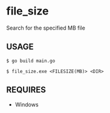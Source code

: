 # file_size
Search for the specified MB file

## USAGE
```
$ go build main.go
```
```
$ file_size.exe <FILESIZE(MB)> <DIR>
```

## REQUIRES
- Windows
